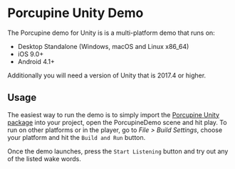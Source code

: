 # Porcupine Unity Demo 

The Porcupine demo for Unity is is a multi-platform demo that runs on:

- Desktop Standalone (Windows, macOS and Linux x86_64)
- iOS 9.0+
- Android 4.1+

Additionally you will need a version of Unity that is 2017.4 or higher.

## Usage
The easiest way to run the demo is to simply import the [Porcupine Unity package](/binding/unity/porcupine.unitypackage) into your project, open the PorcupineDemo scene and hit play. To run on other platforms or in the player, go to _File > Build Settings_, choose your platform and hit the `Build and Run` button.

Once the demo launches, press the `Start Listening` button and try out any of the listed wake words.
